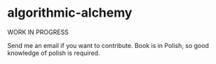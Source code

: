 # algorithmic-alchemy

WORK IN PROGRESS

Send me an email if you want to contribute.
Book is in Polish, so good knowledge of polish is required.
